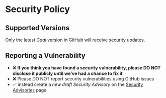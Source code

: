 # Security Policy

## Supported Versions

Only the latest *Gaai* version in GitHub will receive security updates.

## Reporting a Vulnerability

 - :x: **If you think you have found a security vulnerability, please DO NOT disclose it publicly until we’ve had a chance to fix it**
 - :x: Please DO NOT report security vulnerabilities using GitHub issues
 - :white_check_mark: instead create a *new  draft Security Advisory* on the [Security Advisories](https://github.com/FrankHJCuypers/Gaai/security/advisories) page
